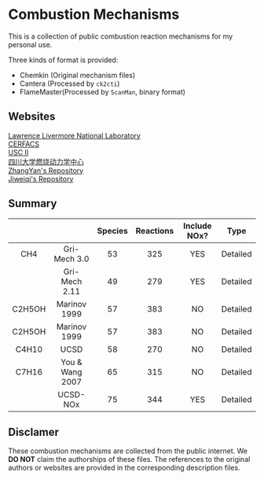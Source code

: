 Combustion Mechanisms
=====================
This is a collection of public combustion reaction mechanisms for my personal use.  

Three kinds of format is provided:  
- Chemkin (Original mechanism files)
- Cantera (Processed by `ck2cti`)
- FlameMaster(Processed by `ScanMan`, binary format)

## Websites
[Lawrence Livermore National Laboratory](https://combustion.llnl.gov/mechanisms/alkanes/n-dodecane)  
[CERFACS](https://chemistry.cerfacs.fr/en/chemical-database/data-table/)  
[USC II](http://ignis.usc.edu/Mechanisms/USC-Mech%20II/USC_Mech%20II.htm)  
[四川大学燃烧动力学中心](http://test.vlcc.cn/home)  
[ZhangYan's Repository](https://github.com/ZhangYanTJU/chemicalMechanisms)  
[Jiweiqi's Repository](https://github.com/jiweiqi/CollectionOfMechanisms)  

## Summary

|        |               | Species | Reactions | Include NOx? |   Type   |
|:------:|:-------------:|:-------:|:---------:|:------------:|:--------:|
|   CH4  |  Gri-Mech 3.0 |    53   |    325    |      YES     | Detailed |
|        | Gri-Mech 2.11 |    49   |    279    |      YES     | Detailed |
| C2H5OH |  Marinov 1999 |    57   |    383    |      NO      | Detailed |
| C2H5OH |  Marinov 1999 |    57   |    383    |      NO      | Detailed |
| C4H10  | UCSD          |    58   |    270    |      NO      | Detailed | 
| C7H16  |You & Wang 2007|    65   |    315    |      NO      | Detailed |
|        |    UCSD-NOx   |    75   |    344    |      YES     | Detailed |



## Disclamer
These combustion mechanisms are collected from the public internet. We **DO NOT** claim the authorships of these files. The references to the original authors or websites are provided in the corresponding description files.

